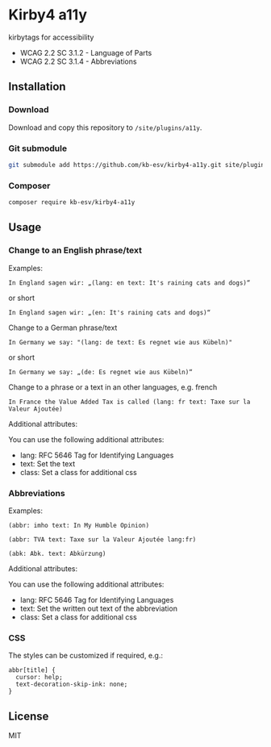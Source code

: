 # Kirby4 a11y

kirbytags for accessibility

 * WCAG 2.2 SC 3.1.2 - Language of Parts
 * WCAG 2.2 SC 3.1.4 - Abbreviations

## Installation

### Download

Download and copy this repository to `/site/plugins/a11y`.

### Git submodule

```bash
git submodule add https://github.com/kb-esv/kirby4-a11y.git site/plugins/a11y
```

### Composer

```bash
composer require kb-esv/kirby4-a11y
```

## Usage

### Change to an English phrase/text

Examples:

```
In England sagen wir: „(lang: en text: It's raining cats and dogs)“
```

or short

```
In England sagen wir: „(en: It's raining cats and dogs)“
```

Change to a German phrase/text

```
In Germany we say: "(lang: de text: Es regnet wie aus Kübeln)"
```

or short

```
In Germany we say: „(de: Es regnet wie aus Kübeln)“
```

Change to a phrase or a text in an other languages, e.g. french

```
In France the Value Added Tax is called (lang: fr text: Taxe sur la Valeur Ajoutée)
```

Additional attributes:

You can use the following additional attributes:

- lang: RFC 5646 Tag for Identifying Languages
- text: Set the text
- class: Set a class for additional css

### Abbreviations

Examples:

```
(abbr: imho text: In My Humble Opinion)
```

```
(abbr: TVA text: Taxe sur la Valeur Ajoutée lang:fr)
```

```
(abk: Abk. text: Abkürzung)
```

Additional attributes:

You can use the following additional attributes:

- lang: RFC 5646 Tag for Identifying Languages
- text: Set the written out text of the abbreviation
- class: Set a class for additional css

### CSS

The styles can be customized if required, e.g.:

```
abbr[title] {
  cursor: help;
  text-decoration-skip-ink: none;
}
```

## License

MIT
